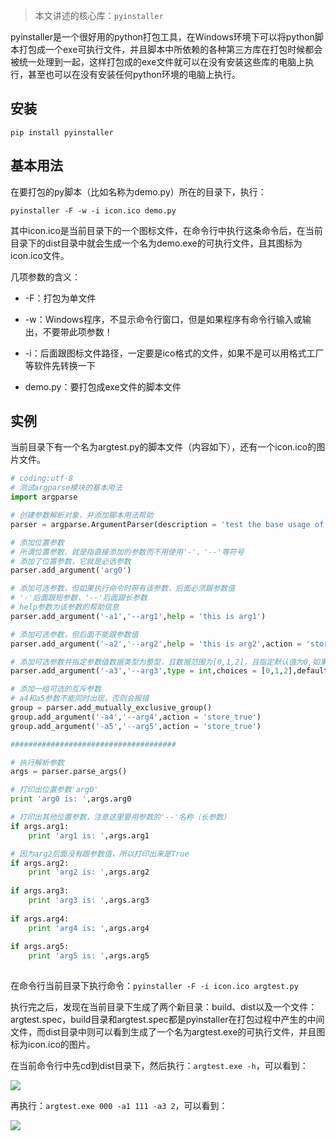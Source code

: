 > 本文讲述的核心库：`pyinstaller`

pyinstaller是一个很好用的python打包工具，在Windows环境下可以将python脚本打包成一个exe可执行文件，并且脚本中所依赖的各种第三方库在打包时候都会被统一处理到一起，这样打包成的exe文件就可以在没有安装这些库的电脑上执行，甚至也可以在没有安装任何python环境的电脑上执行。

## 安装

`pip install pyinstaller`

## 基本用法

在要打包的py脚本（比如名称为demo.py）所在的目录下，执行：

`pyinstaller -F -w -i icon.ico demo.py`

其中icon.ico是当前目录下的一个图标文件，在命令行中执行这条命令后，在当前目录下的dist目录中就会生成一个名为demo.exe的可执行文件，且其图标为icon.ico文件。

几项参数的含义：

* -F：打包为单文件

* -w：Windows程序，不显示命令行窗口，但是如果程序有命令行输入或输出，不要带此项参数！

* -i：后面跟图标文件路径，一定要是ico格式的文件，如果不是可以用格式工厂等软件先转换一下

* demo.py：要打包成exe文件的脚本文件

## 实例

当前目录下有一个名为argtest.py的脚本文件（内容如下），还有一个icon.ico的图片文件。

```python
# coding:utf-8
# 测试argparse模块的基本用法
import argparse

# 创建参数解析对象，并添加脚本用法帮助
parser = argparse.ArgumentParser(description = 'test the base usage of argparse.')

# 添加位置参数
# 所谓位置参数，就是指直接添加的参数而不用使用'-'、'--'等符号
# 添加了位置参数，它就是必选参数
parser.add_argument('arg0')

# 添加可选参数，但如果执行命令时带有该参数，后面必须跟参数值
# '-'后面跟短参数，'--'后面跟长参数
# help参数为该参数的帮助信息
parser.add_argument('-a1','--arg1',help = 'this is arg1')

# 添加可选参数，但后面不能跟参数值
parser.add_argument('-a2','--arg2',help = 'this is arg2',action = 'store_true')

# 添加可选参数并指定参数值数据类型为整型，且数据范围为[0,1,2]，且指定默认值为0,如果输入的值不是整型或值不在要求的范围内，则会报错
parser.add_argument('-a3','--arg3',type = int,choices = [0,1,2],default = 0,help = 'this is arg3')

# 添加一组可选的互斥参数
# a4和a5参数不能同时出现，否则会报错
group = parser.add_mutually_exclusive_group()
group.add_argument('-a4','--arg4',action = 'store_true')
group.add_argument('-a5','--arg5',action = 'store_true')

#####################################

# 执行解析参数
args = parser.parse_args()

# 打印出位置参数'arg0'
print 'arg0 is: ',args.arg0

# 打印出其他位置参数，注意这里要用参数的'--'名称（长参数）
if args.arg1:
    print 'arg1 is: ',args.arg1

# 因为arg2后面没有跟参数值，所以打印出来是True
if args.arg2:
    print 'arg2 is: ',args.arg2
    
if args.arg3:
    print 'arg3 is: ',args.arg3
    
if args.arg4:
    print 'arg4 is: ',args.arg4
    
if args.arg5:
    print 'arg5 is: ',args.arg5
    
```

在命令行当前目录下执行命令：`pyinstaller -F -i icon.ico argtest.py`

执行完之后，发现在当前目录下生成了两个新目录：build、dist以及一个文件：argtest.spec，build目录和argtest.spec都是pyinstaller在打包过程中产生的中间文件，而dist目录中则可以看到生成了一个名为argtest.exe的可执行文件，并且图标为icon.ico的图片。

在当前命令行中先cd到dist目录下，然后执行：`argtest.exe -h`，可以看到：

![](http://upload-images.jianshu.io/upload_images/8819542-0e33abf971f0ccb9.png?imageMogr2/auto-orient/strip%7CimageView2/2/w/1240)



再执行：`argtest.exe 000 -a1 111 -a3 2`，可以看到：

![](http://upload-images.jianshu.io/upload_images/8819542-b3f31373c33a89fb.png?imageMogr2/auto-orient/strip%7CimageView2/2/w/1240)
